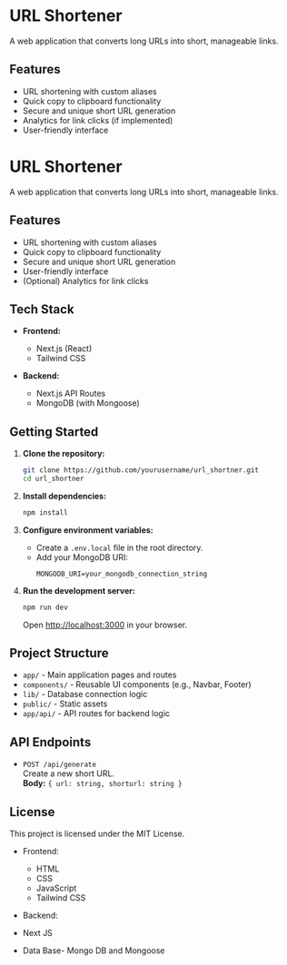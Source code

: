 # URL Shortener

A web application that converts long URLs into short, manageable links.

## Features

- URL shortening with custom aliases
- Quick copy to clipboard functionality
- Secure and unique short URL generation
- Analytics for link clicks (if implemented)
- User-friendly interface

# URL Shortener

A web application that converts long URLs into short, manageable links.

## Features

- URL shortening with custom aliases
- Quick copy to clipboard functionality
- Secure and unique short URL generation
- User-friendly interface
- (Optional) Analytics for link clicks

## Tech Stack

- **Frontend:**  
  - Next.js (React)
  - Tailwind CSS

- **Backend:**  
  - Next.js API Routes
  - MongoDB (with Mongoose)

## Getting Started

1. **Clone the repository:**
   ```sh
   git clone https://github.com/yourusername/url_shortner.git
   cd url_shortner
   ```

2. **Install dependencies:**
   ```sh
   npm install
   ```

3. **Configure environment variables:**
   - Create a `.env.local` file in the root directory.
   - Add your MongoDB URI:
     ```
     MONGODB_URI=your_mongodb_connection_string
     ```

4. **Run the development server:**
   ```sh
   npm run dev
   ```
   Open [http://localhost:3000](http://localhost:3000) in your browser.

## Project Structure

- `app/` - Main application pages and routes
- `components/` - Reusable UI components (e.g., Navbar, Footer)
- `lib/` - Database connection logic
- `public/` - Static assets
- `app/api/` - API routes for backend logic

## API Endpoints

- `POST /api/generate`  
  Create a new short URL.  
  **Body:** `{ url: string, shorturl: string }`

## License

This project is licensed under the MIT License.
- Frontend:
  - HTML
  - CSS
  - JavaScript
  - Tailwind CSS


  
- Backend:
- Next JS
- Data Base-  Mongo DB and Mongoose
 